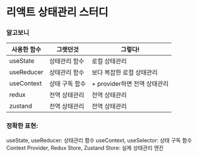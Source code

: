 # 리액트 상태관리 스터디
### 알고보니
| 사용한 함수 | 그랫던것 | 그렇다! |
|---|---|---| 
| useState | 상태관리 함수 | 로컬 상태관리 |
| useReducer | 상태관리 함수 | 보다 복잡한 로컬 상태관리 |
| useContext | 상태 구독 함수 | + provider하면 전역 상태관리 |
| redux | 전역 상태관리 | 전역 상태관리 |
| zustand | 전역 상태관리 | 전역 상태관리 |
### 정확한 표현:
useState, useReducer: 상태관리 함수
useContext, useSelector: 상태 구독 함수
Context Provider, Redux Store, Zustand Store: 실제 상태관리 엔진